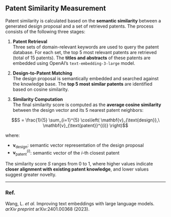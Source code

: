 ##  Patent Similarity Measurement

Patent similarity is calculated based on the **semantic similarity** between a generated design proposal and a set of retrieved patents. The process consists of the following three stages:

1. **Patent Retrieval**  
   Three sets of domain-relevant keywords are used to query the patent database. For each set, the top 5 most relevant patents are retrieved (total of 15 patents). The **titles and abstracts** of these patents are embedded using OpenAI’s `text-embedding-3-large` model.

2. **Design-to-Patent Matching**  
   The design proposal is semantically embedded and searched against the knowledge base. The **top 5 most similar patents** are identified based on cosine similarity.

3. **Similarity Computation**  
   The final similarity score is computed as the **average cosine similarity** between the design vector and its 5 nearest patent neighbors:

```math
S = \frac{1}{5} \sum_{i=1}^{5} \cos\left( \mathbf{v}_{\text{design}},\ \mathbf{v}_{\text{patent}}^{(i)} \right)
```

   where:
   - $\mathbf{v}_{\text{design}}$: semantic vector representation of the design proposal  
   - $\mathbf{v}_{\text{patent}}^{(i)}$: semantic vector of the *i*-th closest patent

The similarity score $S$ ranges from 0 to 1, where higher values indicate **closer alignment with existing patent knowledge**, and lower values suggest greater novelty.

---

###  Ref.

Wang, L. *et al.* Improving text embeddings with large language models. *arXiv preprint* arXiv:2401.00368 (2023).
